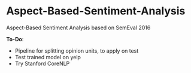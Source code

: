 # Aspect-Based-Sentiment-Analysis
Aspect-Based Sentiment Analysis based on SemEval 2016

**To-Do**:
* Pipeline for splitting opinion units, to apply on test
* Test trained model on yelp
* Try Stanford CoreNLP
